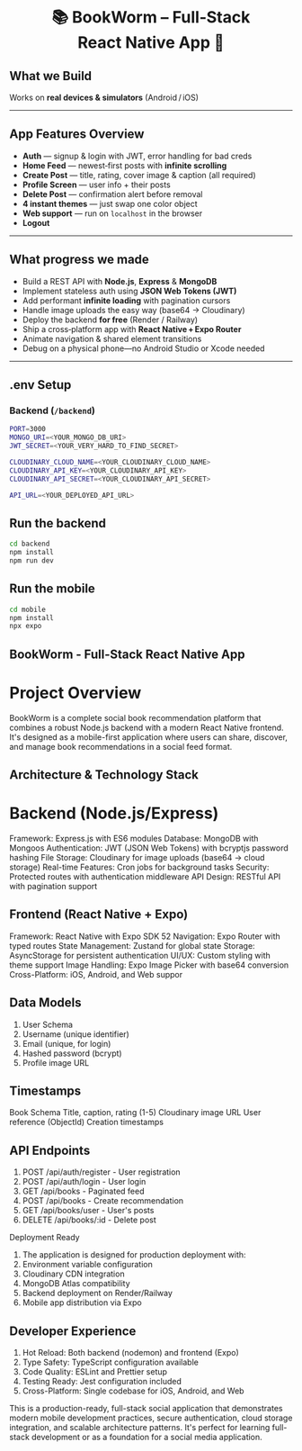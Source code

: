 <h1 align="center">📚 BookWorm – Full‑Stack React Native App 🚀</h1>


##  What we Build


 Works on **real devices & simulators** (Android / iOS)  



---

##  App Features Overview

-  **Auth** — signup & login with JWT, error handling for bad creds
-  **Home Feed** — newest‑first posts with **infinite scrolling**
-  **Create Post** — title, rating, cover image & caption (all required)
-  **Profile Screen** — user info + their posts
-  **Delete Post** — confirmation alert before removal
-  **4 instant themes** — just swap one color object
-  **Web support** — run on `localhost` in the browser
-  **Logout**

---

##  What progress we made 

- Build a REST API with **Node.js**, **Express** & **MongoDB**
-  Implement stateless auth using **JSON Web Tokens (JWT)**
-  Add performant **infinite loading** with pagination cursors
- Handle image uploads the easy way (base64 → Cloudinary)
-  Deploy the backend **for free** (Render / Railway)
-  Ship a cross‑platform app with **React Native + Expo Router**
-  Animate navigation & shared element transitions
- Debug on a physical phone—no Android Studio or Xcode needed

---

##  .env Setup

###  Backend (`/backend`)

```bash
PORT=3000
MONGO_URI=<YOUR_MONGO_DB_URI>
JWT_SECRET=<YOUR_VERY_HARD_TO_FIND_SECRET>

CLOUDINARY_CLOUD_NAME=<YOUR_CLOUDINARY_CLOUD_NAME>
CLOUDINARY_API_KEY=<YOUR_CLOUDINARY_API_KEY>
CLOUDINARY_API_SECRET=<YOUR_CLOUDINARY_API_SECRET>

API_URL=<YOUR_DEPLOYED_API_URL>
```

##  Run the backend

```bash
cd backend
npm install
npm run dev

```

##  Run the mobile

```bash
cd mobile
npm install
npx expo
```


## BookWorm - Full-Stack React Native App
# Project Overview

BookWorm is a complete social book recommendation platform that combines a robust Node.js backend with a modern React Native frontend. It's designed as a mobile-first application where users can share, discover, and manage book recommendations in a social feed format.

## Architecture & Technology Stack
# Backend (Node.js/Express)
Framework: Express.js with ES6 modules
Database: MongoDB with Mongoos
Authentication: JWT (JSON Web Tokens) with bcryptjs password hashing
File Storage: Cloudinary for image uploads (base64 → cloud storage)
Real-time Features: Cron jobs for background tasks
Security: Protected routes with authentication middleware
API Design: RESTful API with pagination support

## Frontend (React Native + Expo)
Framework: React Native with Expo SDK 52
Navigation: Expo Router with typed routes
State Management: Zustand for global state
Storage: AsyncStorage for persistent authentication
UI/UX: Custom styling with theme support
Image Handling: Expo Image Picker with base64 conversion
Cross-Platform: iOS, Android, and Web suppor

## Data Models
1. User Schema
2. Username (unique identifier)
3. Email (unique, for login)
4. Hashed password (bcrypt)
5. Profile image URL
## Timestamps
Book Schema
Title, caption, rating (1-5)
Cloudinary image URL
User reference (ObjectId)
Creation timestamps
## API Endpoints
1. POST /api/auth/register - User registration
2. POST /api/auth/login - User login
3. GET /api/books - Paginated feed
4. POST /api/books - Create recommendation
5. GET /api/books/user - User's posts
6. DELETE /api/books/:id - Delete post

Deployment Ready
1. The application is designed for production deployment with:
2. Environment variable configuration
3. Cloudinary CDN integration
4. MongoDB Atlas compatibility
5. Backend deployment on Render/Railway
6. Mobile app distribution via Expo
## Developer Experience

1. Hot Reload: Both backend (nodemon) and frontend (Expo)
2. Type Safety: TypeScript configuration available
3. Code Quality: ESLint and Prettier setup
4. Testing Ready: Jest configuration included
5. Cross-Platform: Single codebase for iOS, Android, and Web
   
This is a production-ready, full-stack social application that demonstrates modern mobile development practices, secure authentication, cloud storage integration, and scalable architecture patterns. It's perfect for learning full-stack development or as a foundation for a social media application.